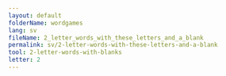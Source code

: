```yaml
---
layout: default
folderName: wordgames
lang: sv
fileName: 2_letter_words_with_these_letters_and_a_blank
permalink: sv/2-letter-words-with-these-letters-and-a-blank
tool: 2-letter-words-with-blanks
letter: 2
---
```


